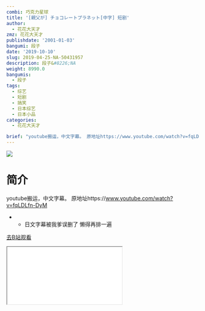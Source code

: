 ```yaml
---
combi: 巧克力星球
title: '[親父が] チョコレートプラネット[中字] 短剧'
author:
  - 花花大天才
zmz: 花花大天才
publishdate: '2001-01-03'
bangumi: 段子
date: '2019-10-10'
slug: 2019-04-25-NA-50431957
description: 段子&#8226;NA
weight: 8990.0
bangumis:
  - 段子
tags:
  - 综艺
  - 短剧
  - 搞笑
  - 日本综艺
  - 日本小品
categories:
  - 花花大天才

brief: "youtube搬运，中文字幕。 原地址https://www.youtube.com/watch?v=fqLDLfn-DyM - - 日文字幕被我爹误删了 懒得再排一遍"
---
```

![](https://raw.githubusercontent.com/tcgriffith/owaraisite/master/static/tmpimg/bdd6bb3685d40d13de49f0a43dd1fe719180265c.jpg.480.jpg)
# 简介  
youtube搬运，中文字幕。
原地址https://www.youtube.com/watch?v=fqLDLfn-DyM
- - 日文字幕被我爹误删了 懒得再排一遍  

[去B站观看](https://www.bilibili.com/video/av50431957/)
<div class ="resp-container"><iframe class="testiframe" src="//player.bilibili.com/player.html?aid=50431957"", scrolling="no", allowfullscreen="true" > </iframe></div> 
